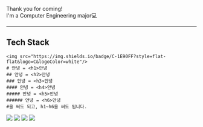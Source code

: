Thank you for coming!<br>
I'm a Computer Engineering major:computer:
<hr>   

## Tech Stack 

```
<img src="https://img.shields.io/badge/C-1E90FF?style=flat-flat&logo=C&logoColor=white"/>
# 안녕 = <h1>안녕
## 안녕 = <h2>안녕
### 안녕 = <h3>안녕
#### 안녕 = <h4>안녕
##### 안녕 = <h5>안녕
###### 안녕 = <h6>안녕  
#을 써도 되고, h1~h6을 써도 됩니다.
```




<img src="https://img.shields.io/badge/Android-3DDC84?style=flat-square&logo=Android&logoColor=white"/>
<img src="https://img.shields.io/badge/JavaScript-F7DF1E?style=flat-square&logo=JavaScript&logoColor=white"/>
<img src="https://img.shields.io/badge/HTML-E34F26?style=flat-square&logo=HTML5&logoColor=white"/>
<img src="https://img.shields.io/badge/CSS-A8B9CC?style=flat-square&logo=CSS3&logoColor=white"/>


